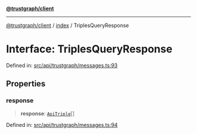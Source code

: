 [**@trustgraph/client**](../../README.md)

***

[@trustgraph/client](../../README.md) / [index](../README.md) / TriplesQueryResponse

# Interface: TriplesQueryResponse

Defined in: [src/api/trustgraph/messages.ts:93](https://github.com/trustgraph-ai/trustgraph-ts-client/blob/edcc8c01cf9c2f58c76719d5d2aa7058546360d9/src/api/trustgraph/messages.ts#L93)

## Properties

### response

> **response**: [`ApiTriple`](ApiTriple.md)[]

Defined in: [src/api/trustgraph/messages.ts:94](https://github.com/trustgraph-ai/trustgraph-ts-client/blob/edcc8c01cf9c2f58c76719d5d2aa7058546360d9/src/api/trustgraph/messages.ts#L94)
